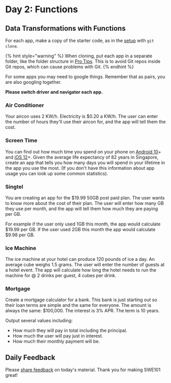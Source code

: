 # Day 2: Functions

## Data Transformations with Functions

For each app, make a copy of the starter code, as in the [setup](https://swe101.rocketacademy.co/4-getting-started-with-code/4-2-our-first-program#setup) with `git clone`.

{% hint style="warning" %}
When cloning, put each app in a separate folder, like the folder structure in [Pro Tips](../course-logistics/pro-tips.md#organising-folders-for-swe101). This is to avoid Git repos inside Git repos, which can cause problems with Git.
{% endhint %}

For some apps you may need to google things. Remember that as pairs, you are also googling together. 

**Please switch driver and navigator each app.**

### Air Conditioner

Your aircon uses 2 KW/h. Electricity is $0.20 a KW/h. The user can enter the number of hours they'll use their aircon for, and the app will tell them the cost. 

### Screen Time

You can find out how much time you spend on your phone on [Android 10](https://wellbeing.google/tools/)+ and [iOS 12](https://support.apple.com/en-us/HT208982)+.  Given the average life expectancy of 82 years in Singapore, create an app that tells you how many days you will spend in your lifetime in the app you use the most. \(If you don't have this information about app usage you can look up some common statistics\).

### Singtel

You are creating an app for the $19.99 50GB post paid plan. The user wants to know more about the cost of their plan. The user will enter how many GB they use per month, and the app will tell them how much they are paying per GB.

For example if the user only used 1GB this month, the app would calculate $19.99 per GB. If the user used 2GB this month the app would calculate $9.98 per GB. 

### Ice Machine

The ice machine at your hotel can produce 120 pounds of ice a day. An average cube weighs 1.5 grams. The user will enter the number of guests at a hotel event. The app will calculate how long the hotel needs to run the machine for @ 2 drinks per guest, 4 cubes per drink.

### Mortgage

Create a mortgage calculator for a bank. This bank is just starting out so their loan terms are simple and the same for everyone. The amount is always the same: $100,000. The interest is 3% APR. The term is 10 years.  
  
Output several values including:

* How much they will pay in total including the principal.
* How much the user will pay just in interest.
* How much their monthly payment will be.

## Daily Feedback

Please [share feedback](https://forms.gle/gWW8MbbRhaYdKiR38) on today's material. Thank you for making SWE101 great!

